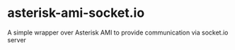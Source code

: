 # asterisk-ami-socket.io
A simple wrapper over Asterisk AMI to provide communication via socket.io server
